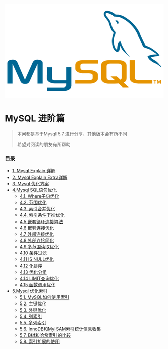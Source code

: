 ![MYSQL](../../doc/mysqllogo.jpg)

# MySQL 进阶篇

> 本问都是基于Mysql 5.7 进行分享，其他版本会有所不同
>
> 希望对阅读的朋友有所帮助

### 目录

- [1. Mysql Explain 详解](book/Explain.md)
- [2. Mysql Explain Extra详解](book/Extra.md)
- [3. Mysql 优化方案](book/优化方案.md)
- [4.Mysql SQL语句优化](book/sql优化/优化SQL语句.md)
    - [4.1. Where子句优化](book/sql优化/WHERE子句优化.md)
    - [4.2. 范围优化](book/sql优化/范围优化.md)
    - [4.3. 索引合并优化](book/sql优化/索引合并优化.md)
    - [4.4. 索引条件下推优化](book/sql优化/索引条件下推优化.md)
    - [4.5 嵌套循环连接算法](book/sql优化/嵌套循环连接算法.md)
    - [4.6 嵌套连接优化](book/sql优化/嵌套连接接优化.md)
    - [4.7 外部连接优化](book/sql优化/外部连接优化.md)
    - [4.8 外部连接简化](book/sql优化/外部连接简化.md)
    - [4.9 多范围读取优化](book/sql优化/多范围读取优化.md)
    - [4.10 条件过滤](book/sql优化/条件过滤.md)
    - [4.11 IS NULL优化](book/sql优化/ISNULL优化.md)
    - [4.12 化排序](book/sql优化/优化排序.md)
    - [4.13 优化分组](book/sql优化/优化分组.md)
    - [4.14 LIMIT查询优化](book/sql优化/LIMIT查询优化.md)
    - [4.15 函数调用优化](book/sql优化/函数调用优化.md)
- [5.Mysql 优化索引](book/索引优化/优化索引.md)
    - [5.1. MySQL如何使用索引](book/索引优化/MySQL如何使用索引.md)
    - [5.2. 主键优化](book/索引优化/主键优化.md)
    - [5.3. 外键优化](book/索引优化/外键优化.md)
    - [5.4. 列索引](book/索引优化/列索引.md)
    - [5.5. 多列索引](book/索引优化/多列索引.md)
    - [5.6. InnoDB和MyISAM索引统计信息收集](book/索引优化/InnoDB和MyISAM索引统计信息收集.md)
    - [5.7. B树和哈希索引的比较](book/索引优化/B树和哈希索引的比较.md)
    - [5.8. 索引扩展的使用](book/索引优化/索引扩展的使用.md)


